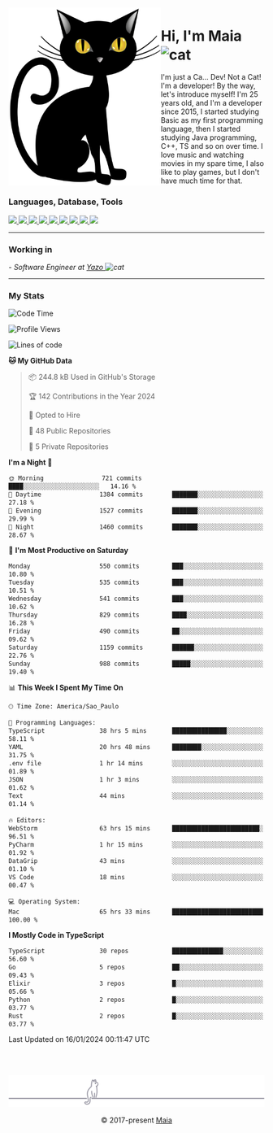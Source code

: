 <img align="left" src="https://raw.githubusercontent.com/gabrielmaialva33/gabrielmaialva33/master/assets/cat_0.png" alt="Stats" width="300px">

<h1 align="left">Hi, I'm Maia 
<img src="https://emojis.slackmojis.com/emojis/images/1643509834/36299/black-cat.gif?1643509834" width="50" height="60" align="center"  alt="cat"/>
</h1>

I'm just a Ca... Dev! Not a Cat! I'm a developer! By the way, let's introduce myself!
I'm 25 years old, and I'm a developer since 2015, I started studying Basic as my first programming
language, then I started studying Java programming, C++, TS and so on over time.
I love music and watching movies in my spare time, I also like to play games, but I don't have much time for that.

<h3 align="left">Languages, Database, Tools</h3>
<p>
  <a href="https://www.typescriptlang.org">
    <img src="https://skillicons.dev/icons?i=ts" />
  </a>
  <a href="https://go.dev">
    <img src="https://skillicons.dev/icons?i=go" />
  </a>
  <a href="https://www.python.org">
    <img src="https://skillicons.dev/icons?i=python" />
  </a>
  <a href="https://gradle.org">
    <img src="https://skillicons.dev/icons?i=gradle" />
  </a>
  <a href="https://redis.io">
    <img src="https://skillicons.dev/icons?i=redis" />
  </a>
  <a href="https://www.mongodb.com">
    <img src="https://skillicons.dev/icons?i=mongodb" />
  </a>
  <a href="https://nodejs.org">
    <img src="https://skillicons.dev/icons?i=nodejs" />
  </a>
  <a href="https://www.javascript.com">
    <img src="https://skillicons.dev/icons?i=js" />
  </a>
  <a href="https://www.docker.com">
    <img src="https://skillicons.dev/icons?i=docker" />
  </a>
</p>

<hr/>

<h3>Working in</h3>

<p><em> - Software Engineer at <a href="[https://pdasolucoes.com.br](https://yazo.com.br/)">Yazo
</a><img src="https://media.giphy.com/media/WUlplcMpOCEmTGBtBW/giphy.gif" width="30" alt="cat"> 
</em></p>

<hr/>

### My Stats

<!--START_SECTION:waka-->
![Code Time](http://img.shields.io/badge/Code%20Time-3%2C744%20hrs%2051%20mins-blue)

![Profile Views](http://img.shields.io/badge/Profile%20Views-1-blue)

![Lines of code](https://img.shields.io/badge/From%20Hello%20World%20I%27ve%20Written-1.4%20million%20lines%20of%20code-blue)

**🐱 My GitHub Data** 

> 📦 244.8 kB Used in GitHub's Storage 
 > 
> 🏆 142 Contributions in the Year 2024
 > 
> 💼 Opted to Hire
 > 
> 📜 48 Public Repositories 
 > 
> 🔑 5 Private Repositories 
 > 
**I'm a Night 🦉** 

```text
🌞 Morning                721 commits         ████░░░░░░░░░░░░░░░░░░░░░   14.16 % 
🌆 Daytime                1384 commits        ███████░░░░░░░░░░░░░░░░░░   27.18 % 
🌃 Evening                1527 commits        ███████░░░░░░░░░░░░░░░░░░   29.99 % 
🌙 Night                  1460 commits        ███████░░░░░░░░░░░░░░░░░░   28.67 % 
```
📅 **I'm Most Productive on Saturday** 

```text
Monday                   550 commits         ███░░░░░░░░░░░░░░░░░░░░░░   10.80 % 
Tuesday                  535 commits         ███░░░░░░░░░░░░░░░░░░░░░░   10.51 % 
Wednesday                541 commits         ███░░░░░░░░░░░░░░░░░░░░░░   10.62 % 
Thursday                 829 commits         ████░░░░░░░░░░░░░░░░░░░░░   16.28 % 
Friday                   490 commits         ██░░░░░░░░░░░░░░░░░░░░░░░   09.62 % 
Saturday                 1159 commits        ██████░░░░░░░░░░░░░░░░░░░   22.76 % 
Sunday                   988 commits         █████░░░░░░░░░░░░░░░░░░░░   19.40 % 
```


📊 **This Week I Spent My Time On** 

```text
🕑︎ Time Zone: America/Sao_Paulo

💬 Programming Languages: 
TypeScript               38 hrs 5 mins       ███████████████░░░░░░░░░░   58.11 % 
YAML                     20 hrs 48 mins      ████████░░░░░░░░░░░░░░░░░   31.75 % 
.env file                1 hr 14 mins        ░░░░░░░░░░░░░░░░░░░░░░░░░   01.89 % 
JSON                     1 hr 3 mins         ░░░░░░░░░░░░░░░░░░░░░░░░░   01.62 % 
Text                     44 mins             ░░░░░░░░░░░░░░░░░░░░░░░░░   01.14 % 

🔥 Editors: 
WebStorm                 63 hrs 15 mins      ████████████████████████░   96.51 % 
PyCharm                  1 hr 15 mins        ░░░░░░░░░░░░░░░░░░░░░░░░░   01.92 % 
DataGrip                 43 mins             ░░░░░░░░░░░░░░░░░░░░░░░░░   01.10 % 
VS Code                  18 mins             ░░░░░░░░░░░░░░░░░░░░░░░░░   00.47 % 

💻 Operating System: 
Mac                      65 hrs 33 mins      █████████████████████████   100.00 % 
```

**I Mostly Code in TypeScript** 

```text
TypeScript               30 repos            ██████████████░░░░░░░░░░░   56.60 % 
Go                       5 repos             ██░░░░░░░░░░░░░░░░░░░░░░░   09.43 % 
Elixir                   3 repos             █░░░░░░░░░░░░░░░░░░░░░░░░   05.66 % 
Python                   2 repos             █░░░░░░░░░░░░░░░░░░░░░░░░   03.77 % 
Rust                     2 repos             █░░░░░░░░░░░░░░░░░░░░░░░░   03.77 % 
```




 Last Updated on 16/01/2024 00:11:47 UTC
<!--END_SECTION:waka-->


<br/>
<br/>

<p align="center"><img src="https://raw.githubusercontent.com/gabrielmaialva33/gabrielmaialva33/master/assets/gray0_ctp_on_line.svg?sanitize=true" /></p>
<p align="center">&copy; 2017-present <a href="https://github.com/gabrielmaialva33/" target="_blank">Maia</a>

